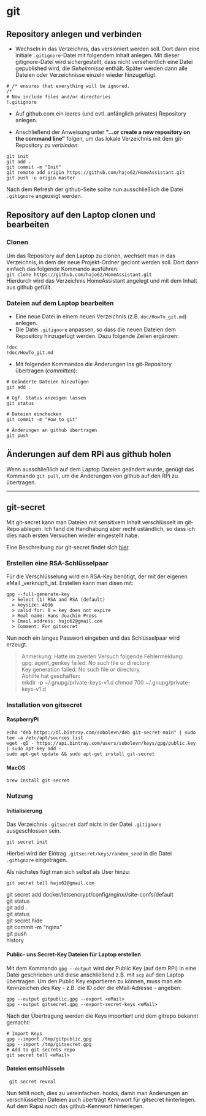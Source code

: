 # git

## Repository anlegen und verbinden

* Wechseln in das Verzeichnis, das versioniert werden soll. Dort dann eine initiale `.gitignore`-Datei mit folgendem Inhalt anlegen. Mit dieser gitignore-Datei wird sichergestellt, dass nicht versehentlich eine Datei gepublished wird, die _Geheimnisse_ enthält. Später werden dann alle Dateien oder Verzeichnisse einzeln wieder hinzugefügt.  

```
# /* ensures that everything will be ignored.
/*  
# Now include files and/or directories
!.gitignore
```

* Auf github.com ein leeres (und evtl. anfänglich privates) Repository anlegen.  

* Anschließend der Anweisung unter **"…or create a new repository on the command line"** folgen, um das lokale Verzeichnis mit dem git-Repository zu _verbinden_:  

```
git init
git add .
git commit -m "Init"
git remote add origin https://github.com/hajo62/HomeAssistant.git
git push -u origin master
```

Nach dem Refresh der github-Seite sollte nun ausschließlich die Datei `.gitignore` angezeigt werden.  

## Repository auf den Laptop clonen und bearbeiten

### Clonen

Um das Repository auf den Laptop zu clonen, wechselt man in das Verzeichnis, in dem der neue Projekt-Ordner geclont werden soll. Dort dann einfach das folgende Kommando ausführen:  
`git clone https://github.com/hajo62/HomeAssistant.git`  
Hierdurch wird das Verzeichnis HomeAssistant angelegt und mit dem Inhalt aus github gefüllt.  

### Dateien auf dem Laptop bearbeiten

* Eine neue Datei in einem neuen Verzeichnis (z.B. `doc/HowTo_git.md`) anlegen.  
*  Die Datei `.gitignore` anpassen, so dass die neuen Dateien dem Repository hinzugefügt werden. Dazu folgende Zeilen ergänzen:  

```
!doc
!doc/HowTo_git.md
```

* Mit folgenden Kommandos die Änderungen ins git-Repository übertragen (_committen_):

```
# Geänderte Dateien hinzufügen
git add .

# Ggf. Status anzeigen lassen
git status

# Dateien einchecken
git commit -m "How to git"

# Änderungen an github übertragen
git push
```

## Änderungen auf dem RPi aus github holen

Wenn ausschließlich auf dem Laptop Dateien geändert wurde, genügt das Kommando `git pull`, um die Änderungen von github auf den RPi zu übertragen.

---

## git-secret

Mit git-secret kann man Dateien mit sensitivem Inhalt verschlüsselt im git-Repo ablegen. Ich fand die Handhabung aber recht uständlich, so dass ich dies nach ersten Versuchen wieder eingestellt habe.  

Eine Beschreibung zur git-secret findet sich [hier](https://git-secret.io/installation). 

### Erstellen eine RSA-Schlüsselpaar

Für die Verschlüsselung wird ein RSA-Key benötigt, der mit der eigenen eMail _verknüpft_ist. Erstellen kann man disen mit:

```
gpg --full-generate-key
  > Select (1) RSA and RSA (default)
  > keysize: 4096
  > valid for: 0 = key does not expire
  > Real name: Hans Joachim Pross
  > Email address: hajo62@gmail.com
  > Comment: For gitsecret 
```

Nun noch ein langes Passwort eingeben und das Schlüsselpaar wird erzeugt.

> Anmerkung: Hatte im zweiten Versuch folgende Fehlermeldung:  
gpg: agent_genkey failed: No such file or directory  
Key generation failed: No such file or directory  
Abhilfe hat geschaffen:  
mkdir -p ~/.gnupg/private-keys-v1.d
chmod 700 ~/.gnupg/private-keys-v1.d

### Installation von gitsecret
#### RaspberryPi

```
echo "deb https://dl.bintray.com/sobolevn/deb git-secret main" | sudo tee -a /etc/apt/sources.list
wget -qO - https://api.bintray.com/users/sobolevn/keys/gpg/public.key | sudo apt-key add -
sudo apt-get update && sudo apt-get install git-secret
```

#### MacOS

```
brew install git-secret
```

### Nutzung

#### Initialisierung

Das Verzeichnis `.gitsecret` darf nicht in der Datei `.gitignore` ausgeschlossen sein.  

```
git secret init
```
Hierbei wird der Eintrag `.gitsecret/keys/random_seed` in die Datei `.gitignore` eingetragen.  

Als nächstes fügt man sich selbst als User hinzu:

```
git secret tell hajo62@gmail.com
```

git secret add  docker/letsencrypt/config/nginx//site-confs/default  
git status  
git add .  
git status  
git secret hide  
git commit -m "nginx"  
git push  
history  

#### Public- uns Secret-Key Dateien für Laptop erstellen

Mit dem Kommando `gpg --output` wird der Public Key (auf dem RPi) in eine Datei geschrieben und diese anschließend z.B. mit `scp` auf den Laptop übertragen. Um den Public Key exportieren zu können, muss man ein Kennzeichen des Key - z.B. die ID oder die eMail-Adresse - angeben:  
```
gpg --output gitpublic.gpg --export <eMail>
gpg --output gitsecret.gpg --export-secret-keys <eMail>
```

Nach der Übertragung werden die Keys importiert und dem gitrepo bekannt gemacht:  
```
# Import Keys
gpg --import /tmp/gitpublic.gpg
gpg --import /tmp/gitsecret.gpg
# Add to git secrets repo
git secret tell <eMail>
```

#### Dateien entschlüsseln

```
 git secret reveal
```

Nun fehlt noch, dies zu vereinfachen.
hooks, damit man Änderungen an verschlüsselten Dateien auch überträgt
Kennwort für gitsecret hinterlegen.
Auf dem Rapsi noch das github-Kennwort hinterlegen.

